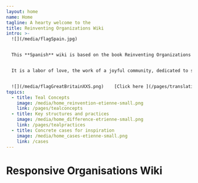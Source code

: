 ```yaml
---
layout: home
name: Home
tagline: A hearty welcome to the
title: Reinventing Organizations Wiki
intro: >-
  ![](/media/flagSpain.jpg)   


  This **Spanish** wiki is based on the book Reinventing Organizations by Frederic Laloux. Its primary purpose is to serve as a practical guide for leaders who are reinventing their organization and are looking for inspiration as they upgrade specific management practices in their organization.


  It is a labor of love, the work of a joyful community, dedicated to soulful organizations everywhere coming to life. We  invite you to[ join us and contribute](/pages/how-can-you-contribute)  to add cases and insights to this wiki.


  ![](/media/flagGreatBritainXXS.png)    [Click here ](/pages/translations) for accessing translations of this Wiki (Hungarian and Spanish are available today - Russian, Chinese and French in progress)
topics:
  - title: Teal Concepts
    image: /media/home_reinvention-etienne-small.png
    link: /pages/tealconcepts
  - title: Key structures and practices
    image: /media/home_difference-etrienne-small.png
    link: /pages/tealpractices
  - title: Concrete cases for inspiration
    image: /media/home_cases-etienne-small.png
    link: /cases
---
```


# Responsive Organisations Wiki
